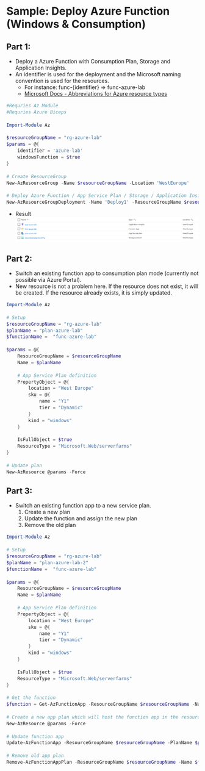 # Sample: Deploy Azure Function (Windows & Consumption)
## Part 1:
- Deploy a Azure Function with Consumption Plan, Storage and Application Insights.
- An identifier is used for the deployment and the Microsoft naming convention is used for the resources.
  - For instance: func-{identifier} => func-azure-lab
  - [Microsoft Docs - Abbreviations for Azure resource types](https://docs.microsoft.com/en-us/azure/cloud-adoption-framework/ready/azure-best-practices/resource-abbreviations)

```PowerShell
#Requries Az Module
#Requries Azure Biceps

Import-Module Az

$resourceGroupName = "rg-azure-lab"
$params = @{
    identifier = 'azure-lab'
    windowsFunction = $true
}

# Create ResourceGroup
New-AzResourceGroup -Name $resourceGroupName -Location 'WestEurope'

# Deploy Azure Function / App Service Plan / Storage / Application Insights 
New-AzResourceGroupDeployment -Name 'Deploy1' -ResourceGroupName $resourceGroupName -TemplateFile '.\azure-function.bicep' -TemplateParameterObject $params
```
- Result
![Resources](./Images/resources.png)

## Part 2:
- Switch an existing function app to consumption plan mode (currently not possible via Azure Portal).
- New resource is not a problem here. If the resource does not exist, it will be created. If the resource already exists, it is simply updated.
  
```PowerShell
Import-Module Az

# Setup
$resourceGroupName = "rg-azure-lab"
$planName = "plan-azure-lab"
$functionName =  "func-azure-lab"

$params = @{
    ResourceGroupName = $resourceGroupName
    Name = $planName 

    # App Service Plan definition
    PropertyObject = @{
        location = "West Europe"
        sku = @{
            name = "Y1"
            tier = "Dynamic"
        }
        kind = "windows"
    }

    IsFullObject = $true
    ResourceType = "Microsoft.Web/serverfarms"
}

# Update plan
New-AzResource @params -Force
```

## Part 3:
- Switch an existing function app to a new service plan.
  1. Create a new plan
  2. Update the function and assign the new plan
  3. Remove the old plan

```PowerShell
Import-Module Az

# Setup
$resourceGroupName = "rg-azure-lab"
$planName = "plan-azure-lab-2"
$functionName =  "func-azure-lab"

$params = @{
    ResourceGroupName = $resourceGroupName
    Name = $planName 

    # App Service Plan definition
    PropertyObject = @{
        location = "West Europe"
        sku = @{
            name = "Y1"
            tier = "Dynamic"
        }
        kind = "windows"
    }

    IsFullObject = $true
    ResourceType = "Microsoft.Web/serverfarms"
}

# Get the function
$function = Get-AzFunctionApp -ResourceGroupName $resourceGroupName -Name $functionName

# Create a new app plan which will host the function app in the resource group specified
New-AzResource @params -Force

# Update function app
Update-AzFunctionApp -ResourceGroupName $resourceGroupName -PlanName $planName -Name $functionName

# Remove old app plan
Remove-AzFunctionAppPlan -ResourceGroupName $resourceGroupName -Name $function.AppServicePlan -Force
```